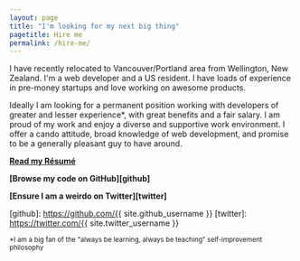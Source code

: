 ```yaml
---
layout: page
title: "I'm looking for my next big thing"
pagetitle: Hire me
permalink: /hire-me/
---
```


I have recently relocated to Vancouver/Portland area from Wellington, New Zealand. I'm a web developer and a US resident. I have loads of experience in pre-money startups and love working on awesome products.

Ideally I am looking for a permanent position working with developers of greater and lesser experience*, with great benefits and a fair salary. I am proud of my work and enjoy a diverse and supportive work environment. I offer a cando attitude, broad knowledge of web development, and promise to be a generally pleasant guy to have around.

**[Read my Résumé][resume]**

**[Browse my code on GitHub][github]**

**[Ensure I am a weirdo on Twitter][twitter]**

[resume]: /
[github]: https://github.com/{{ site.github_username }}
[twitter]: https://twitter.com/{{ site.twitter_username }}

<small>*I am a big fan of the "always be learning, always be teaching" self-improvement philosophy<small>
